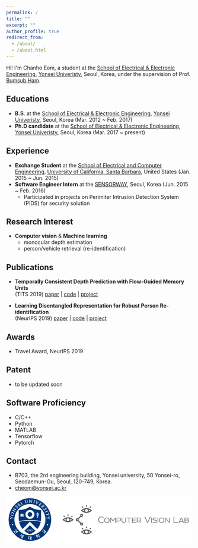 ```yaml
---
permalink: /
title: ""
excerpt: ""
author_profile: true
redirect_from: 
  - /about/
  - /about.html
---
```


<!--![cheom](../images/cheom_zermatt_pointing.jpeg)-->

Hi! I'm Chanho Eom, a student at the [School of Electrical & Electronic Engineering](http://ee.yonsei.ac.kr/ee_en/index.do), [Yonsei Univeristy](https://www.yonsei.ac.kr/en_sc/), Seoul, Korea, under the supervision of Prof. [Bumsub Ham](https://bsham.github.io/).

## Educations
* **B.S**. at the [School of Electrical & Electronic Engineering](http://ee.yonsei.ac.kr/ee_en/index.do), [Yonsei Univeristy](https://www.yonsei.ac.kr/en_sc/), Seoul, Korea (Mar. 2012 ~ Feb. 2017)
* **Ph.D candidate** at the [School of Electrical & Electronic Engineering](http://ee.yonsei.ac.kr/ee_en/index.do), [Yonsei Univeristy](https://www.yonsei.ac.kr/en_sc/), Seoul, Korea (Mar. 2017 ~ present)

## Experience
* **Exchange Student** at the [School of Electrical and Computer Engineering](https://www.ece.ucsb.edu/), [University of California, Santa Barbara](https://www.ucsb.edu/), United States (Jan. 2015 ~ Jun. 2015)
* **Software Engineer Intern** at the [SENSORWAY](http://www.sensorway.co.kr/eng/), Seoul, Korea (Jun. 2015 ~ Feb. 2016)
  - Participated in projects on Perimiter Intrusion Detection System (PIDS) for security solution 

## Research Interest
* **Computer vision** & **Machine learning**
  - monocular depth estimation
  - person/vehicle retrieval (re-identification)

## Publications
* **Temporally Consistent Depth Prediction with Flow-Guided Memory Units**  
(TITS 2019)
[paper](https://ieeexplore.ieee.org/document/8848860) \|
[code](https://github.com/cvlab-yonsei/FlowGRU) \|
[project](https://cvlab-yonsei.github.io/projects/FlowGRU/)

* **Learning Disentangled Representation for Robust Person Re-identification**  
(NeurIPS 2019)
[paper](https://papers.nips.cc/paper/2019/file/d3aeec875c479e55d1cdeea161842ec6-Paper.pdf) \|
[code](https://github.com/cvlab-yonsei/ISGAN) \|
[project](https://cvlab-yonsei.github.io/projects/ISGAN/)

## Awards
* Travel Award, NeurIPS 2019
  
## Patent
* to be updated soon
  
## Software Proficiency
* C/C++
* Python
* MATLAB
* Tensorflow
* Pytorch

## Contact
* B703, the 2rd engineering building, Yonsei university, 50 Yonsei-ro, Seodaemun-Gu, Seoul, 120-749, Korea.
* cheom@yonsei.ac.kr

![cvlab_logo](../images/cvlab_logo.png)
